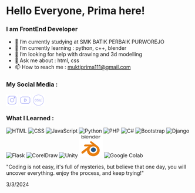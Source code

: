 <h1>Hello Everyone, Prima here!</h1>
<h3>I am FrontEnd Developer</h3>


- 🔭 I’m currently studying at SMK BATIK PERBAIK PURWOREJO
- 🌱 I’m currently learning : python, c++, blender
- 🤔 I’m looking for help with drawing and 3d modelling
- 💬 Ask me about : html, css
- 📫 How to reach me : muktiprima111@gmail.com

<h3>My Social Media :</h3>
<p>
<a href="https://instagram.com/prim.m.t"><img align="center" src="https://github.com/MiracleGlow/asset/blob/master/icon/instagram-svgrepo-com.svg" alt="prim.m.t" height="32" width="32"></a>
<a href="https://www.youtube.com/@MiracleMP"><img align="center" src="https://github.com/MiracleGlow/asset/blob/master/icon/youtube-svgrepo-com.svg" height="32" width="32"></a>
<a href="https://osu.ppy.sh/users/34598328"><img align="center" src="https://github.com/MiracleGlow/asset/blob/master/icon/osu-svgrepo-com.svg" height="32" width="32"></a>
</p>

<h3>What I Learned :</h3>
<p>
  <img src="https://img.icons8.com/color/48/000000/html-5.png" alt="HTML" />
  <img src="https://img.icons8.com/color/48/000000/css3.png" alt="CSS" />
  <img src="https://img.icons8.com/color/48/000000/javascript.png" alt="JavaScript" />
  <img src="https://img.icons8.com/color/48/000000/python.png" alt="Python" />
  <img src="https://img.icons8.com/color/48/000000/php.png" alt="PHP" />
  <img src="https://img.icons8.com/color/48/000000/c-sharp-logo.png" alt="C#" />
  <img src="https://img.icons8.com/color/48/000000/bootstrap.png" alt="Bootstrap" />
  <img src="https://img.icons8.com/color/48/000000/django.png" alt="Django" />
  <img src="https://img.icons8.com/color/48/000000/flask.png" alt="Flask" />
  <img src="https://img.icons8.com/color/48/000000/coreldraw.png" alt="CorelDraw" />
  <img src="https://img.icons8.com/color/48/000000/unity.png" alt="Unity" />
  <img src="https://github.com/MiracleGlow/asset/blob/master/icon/blender.png" alt="Blender" />
  <img src="https://img.icons8.com/color/48/000000/google-colab.png" alt="Google Colab" />
</p>

<p>
  "Coding is not easy, it's full of mysteries, but believe that one day, you will uncover everything. enjoy the process, and keep trying!"
</p>
<p>
  3/3/2024
</p>

